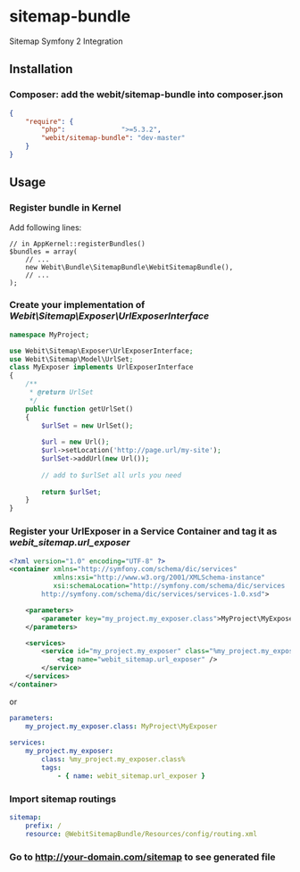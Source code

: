 # sitemap-bundle

Sitemap Symfony 2 Integration

## Installation

### Composer: add the **webit/sitemap-bundle** into **composer.json**

```json
{
    "require": {
        "php":              ">=5.3.2",
        "webit/sitemap-bundle": "dev-master"
    }
}
```

## Usage

### Register bundle in Kernel
Add following lines:

```
// in AppKernel::registerBundles()
$bundles = array(
    // ...
    new Webit\Bundle\SitemapBundle\WebitSitemapBundle(),
    // ...
);
```

### Create your implementation of ***Webit\Sitemap\Exposer\UrlExposerInterface***

```php
namespace MyProject;

use Webit\Sitemap\Exposer\UrlExposerInterface;
use Webit\Sitemap\Model\UrlSet;
class MyExposer implements UrlExposerInterface
{
    /**
     * @return UrlSet
     */
    public function getUrlSet()
    {
        $urlSet = new UrlSet();
        
        $url = new Url();
        $url->setLocation('http://page.url/my-site');
        $urlSet->addUrl(new Url());
        
        // add to $urlSet all urls you need 
        
        return $urlSet;
    }
}
```

### Register your UrlExposer in a Service Container and tag it as ***webit_sitemap.url_exposer***

```xml
<?xml version="1.0" encoding="UTF-8" ?>
<container xmlns="http://symfony.com/schema/dic/services"
           xmlns:xsi="http://www.w3.org/2001/XMLSchema-instance"
           xsi:schemaLocation="http://symfony.com/schema/dic/services
        http://symfony.com/schema/dic/services/services-1.0.xsd">

    <parameters>
        <parameter key="my_project.my_exposer.class">MyProject\MyExposer</parameter>
    </parameters>

    <services>
        <service id="my_project.my_exposer" class="%my_project.my_exposer.class%">
            <tag name="webit_sitemap.url_exposer" />
        </service>
    </services>
</container>
```

or

```yaml
parameters:
    my_project.my_exposer.class: MyProject\MyExposer
    
services:
    my_project.my_exposer:
        class: %my_project.my_exposer.class%
        tags:
            - { name: webit_sitemap.url_exposer }
```

### Import sitemap routings

```yaml
sitemap:
    prefix: /
    resource: @WebitSitemapBundle/Resources/config/routing.xml
```

### Go to http://your-domain.com/sitemap to see generated file
